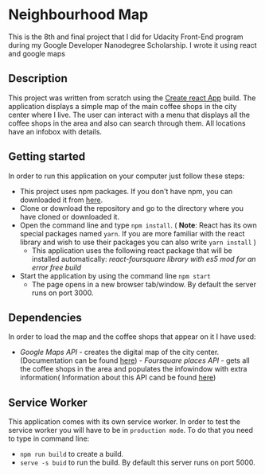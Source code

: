 # Neighbourhood Map

This is the 8th and final project that I did for Udacity Front-End program during my Google Developer Nanodegree Scholarship. I wrote it using react and google maps 

## Description
This project  was written from scratch using the [Create react App](https://github.com/facebook/create-react-app) build. 
The application displays a simple map of the main coffee shops in the city center where I live. The user can interact with a menu that displays all the coffee shops in the area and also can search through them. All locations have an infobox with details. 

## Getting started 

In order to run this application on your computer just follow these steps:

* This project uses npm packages. If you don't have npm, you can downloaded it from [here](https://www.npmjs.com/).
* Clone or download the repository and go to the directory where you have cloned or downloaded it.
* Open the command line and type `npm install`. ( **Note**: React has its own special packages named `yarn`. If you are more familiar with the react library and wish to use their packages you can also write `yarn install` )
    - This application uses the following react package that will be installed automatically:
        *react-foursquare library with es5 mod for an error free build*
* Start the application by using the command line `npm start`
    - The page opens in a new browser tab/window. By default the server runs on port 3000.
    
## Dependencies 
  
 In order to load the map and the coffee shops that appear on it I have used:
   - *Google Maps API* - creates the digital map of the city center. (Documentation can be found [here](https://developers.google.com/maps/documentation/javascript/tutorial))
    - *Foursquare places API* - gets all the coffee shops in the area and populates the infowindow with extra information( Information about this API cand be found [here](https://developer.foursquare.com/places-api))
   
    
## Service Worker 
This application comes with its own service worker. In order to test the service worker you will have to be in `production mode`. To do that you need to type in command line:
* `npm run build` to create a build. 
* `serve -s buid` to run the build. By default this server runs on port 5000.
